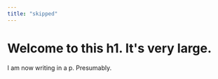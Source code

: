 ```yaml
---
title: "skipped"
---
```


# Welcome to this h1. It's very large.

I am now writing in a p. Presumably.

